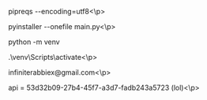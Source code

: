 <p>pipreqs --encoding=utf8<\p>

<p>pyinstaller --onefile main.py<\p>

<p>python -m venv <p>

<p>.\venv\Scripts\activate<\p>


<p>infiniterabbiex@gmail.com<\p>

<p>api = 53d32b09-27b4-45f7-a3d7-fadb243a5723 (lol)<\p>

